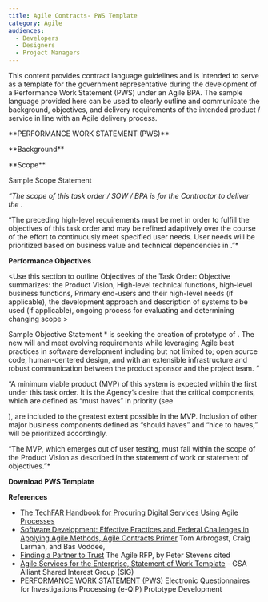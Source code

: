 ```yaml
---
title: Agile Contracts- PWS Template
category: Agile
audiences:
  - Developers
  - Designers
  - Project Managers
---
```

<p>This content provides contract language guidelines and is intended to serve as a template for the government representative during the development of a Performance Work Statement (PWS) under an Agile BPA. The sample language provided here can be used to clearly outline and communicate the background, objectives, and delivery requirements of the intended product / service in line with an Agile delivery process.</p>

<p>**PERFORMANCE WORK STATEMENT (PWS)**</p>

<p>**Background**</p>
<p><Provide background for the Task Order, outline why the contractor team would want to work on this and who the major user groups would be> </p>

<p>**Scope**</p>
<p><Provide scope of work for Task Order>  </p>

<p>Sample Scope Statement</p>
<p><i>“The scope of this task order  /  SOW / BPA is for the Contractor to deliver the <name of product / system>.</i></p>  

“The preceding high-level requirements must be met in order to fulfill the objectives of this task order and may be refined adaptively over the course of the effort to continuously meet specified user needs. User needs will be prioritized based on business value and technical dependencies in <name of application used for managing the product backlog>.”*

**Performance Objectives**

<Use this section to outline Objectives of the Task Order: Objective summarizes: the Product Vision, High-level technical functions, high-level business functions, Primary end-users and their high-level needs (if applicable), the development approach and description of systems to be used (if applicable), ongoing process for evaluating and determining changing scope > 

Sample Objective Statement
*<Name of organization> is seeking the creation of <feature name> prototype of <name of system>. The new <name of system> will <desired high-level functionality> and meet evolving requirements while leveraging Agile best practices in software development including but not limited to; open source code, human-centered design, and with an extensible infrastructure and robust communication between the product sponsor and the project team. “

“A minimum viable product (MVP) of this system is expected within the first <Time frame> under this task order. It is the Agency’s desire that the critical components, which are defined as “must haves” in priority (see <section name requirements>), are included to the greatest extent possible in the MVP. Inclusion of other major business components defined as “should haves” and “nice to haves,” will be prioritized accordingly. 

“The MVP, which emerges out of user testing, must fall within the scope of the Product Vision as described in the statement of work or statement of objectives.”*





**Download PWS Template**

**References**
* [The TechFAR Handbook for Procuring Digital Services Using Agile Processes](https://github.com/usds/playbook/blob/gh-pages/_includes/techfar-online.md)
* [Software Development: Effective Practices and Federal Challenges in Applying Agile Methods, Agile Contracts Primer](http://www.gao.gov/products/GAO-12-681) Tom Arbrogast, Craig Larman, and Bas Voddee, 
* [Finding a Partner to Trust](http://www.agilecontracts.org) The Agile RFP, by Peter Stevens cited 
* [Agile Services for the Enterprise, Statement of Work Template](http://www.methodsandtools.com) - GSA Alliant Shared Interest Group (SIG)
* [PERFORMANCE WORK STATEMENT (PWS)](https://github.com/18F/bpa-opm-eqip/blob/master/PWS.md) Electronic Questionnaires for Investigations Processing (e-QIP) Prototype Development


